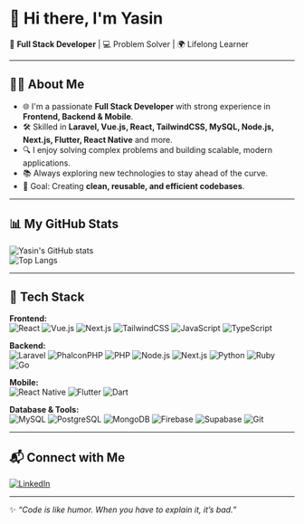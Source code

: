 # 👋 Hi there, I'm Yasin  

🚀 **Full Stack Developer** | 💻 Problem Solver | 🌍 Lifelong Learner  

---

## 🧑‍💻 About Me  
- 🌐 I'm a passionate **Full Stack Developer** with strong experience in **Frontend, Backend & Mobile**.  
- 🛠 Skilled in **Laravel, Vue.js, React, TailwindCSS, MySQL, Node.js, Next.js, Flutter, React Native** and more.  
- 🔍 I enjoy solving complex problems and building scalable, modern applications.  
- 📚 Always exploring new technologies to stay ahead of the curve.  
- 🎯 Goal: Creating **clean, reusable, and efficient codebases**.  

---

## 📊 My GitHub Stats  

![Yasin's GitHub stats](https://github-readme-stats.vercel.app/api?username=ByYasin&show_icons=true&theme=radical)  
![Top Langs](https://github-readme-stats.vercel.app/api/top-langs/?username=ByYasin&layout=compact&theme=radical)  

---

## 🚀 Tech Stack  

**Frontend:**  
![React](https://img.shields.io/badge/-React-61DAFB?logo=react&logoColor=black)  ![Vue.js](https://img.shields.io/badge/-Vue.js-4FC08D?logo=vue.js&logoColor=white)  ![Next.js](https://img.shields.io/badge/-Next.js-000000?logo=next.js&logoColor=white)  ![TailwindCSS](https://img.shields.io/badge/-TailwindCSS-38B2AC?logo=tailwind-css&logoColor=white)  ![JavaScript](https://img.shields.io/badge/-JavaScript-F7DF1E?logo=javascript&logoColor=black)  ![TypeScript](https://img.shields.io/badge/-TypeScript-3178C6?logo=typescript&logoColor=white)  

**Backend:**  
![Laravel](https://img.shields.io/badge/-Laravel-FF2D20?logo=laravel&logoColor=white)  ![PhalconPHP](https://img.shields.io/badge/-PhalconPHP-00A99D?logo=php&logoColor=white)  ![PHP](https://img.shields.io/badge/-PHP-777BB4?logo=php&logoColor=white)  ![Node.js](https://img.shields.io/badge/-Node.js-339933?logo=node.js&logoColor=white)  ![Next.js](https://img.shields.io/badge/-Next.js-000000?logo=next.js&logoColor=white)  ![Python](https://img.shields.io/badge/-Python-3776AB?logo=python&logoColor=white)  ![Ruby](https://img.shields.io/badge/-Ruby-CC342D?logo=ruby&logoColor=white)  ![Go](https://img.shields.io/badge/-Go-00ADD8?logo=go&logoColor=white)  

**Mobile:**  
![React Native](https://img.shields.io/badge/-React%20Native-61DAFB?logo=react&logoColor=black)  ![Flutter](https://img.shields.io/badge/-Flutter-02569B?logo=flutter&logoColor=white)  ![Dart](https://img.shields.io/badge/-Dart-0175C2?logo=dart&logoColor=white)  

**Database & Tools:**  
![MySQL](https://img.shields.io/badge/-MySQL-4479A1?logo=mysql&logoColor=white)  ![PostgreSQL](https://img.shields.io/badge/-PostgreSQL-4169E1?logo=postgresql&logoColor=white)  ![MongoDB](https://img.shields.io/badge/-MongoDB-47A248?logo=mongodb&logoColor=white)  ![Firebase](https://img.shields.io/badge/-Firebase-FFCA28?logo=firebase&logoColor=black)  ![Supabase](https://img.shields.io/badge/-Supabase-3ECF8E?logo=supabase&logoColor=white)  ![Git](https://img.shields.io/badge/-Git-F05032?logo=git&logoColor=white)  

---

## 📬 Connect with Me  
[![LinkedIn](https://img.shields.io/badge/-LinkedIn-0077B5?logo=linkedin&logoColor=white)](https://linkedin.com/in/ByYasin)  

---

✨ *“Code is like humor. When you have to explain it, it’s bad.”*  
